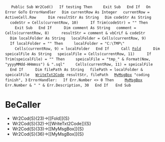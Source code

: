 &nbsp;&nbsp;&nbsp;&nbsp;
`Public Sub Wr2Cod()`
&nbsp;&nbsp;&nbsp;&nbsp;`If testing Then`
&nbsp;&nbsp;&nbsp;&nbsp;&nbsp;&nbsp;&nbsp;&nbsp;`Exit Sub`
&nbsp;&nbsp;&nbsp;&nbsp;`End If`
&nbsp;&nbsp;&nbsp;&nbsp;`On Error GoTo ErrorHandler`
&nbsp;&nbsp;&nbsp;&nbsp;`Dim currentRow As Integer`
&nbsp;&nbsp;&nbsp;&nbsp;`currentRow = ActiveCell.Row`
&nbsp;&nbsp;&nbsp;&nbsp;
&nbsp;&nbsp;&nbsp;&nbsp;`Dim resultStr As String`
&nbsp;&nbsp;&nbsp;&nbsp;`Dim codeStr As String`
&nbsp;&nbsp;&nbsp;&nbsp;`codeStr = Cells(currentRow, 10)`
&nbsp;&nbsp;&nbsp;&nbsp;
&nbsp;&nbsp;&nbsp;&nbsp;`If Trim(codeStr) = "" Then`
&nbsp;&nbsp;&nbsp;&nbsp;&nbsp;&nbsp;&nbsp;&nbsp;`Exit Sub`
&nbsp;&nbsp;&nbsp;&nbsp;`End If`
&nbsp;&nbsp;&nbsp;&nbsp;
&nbsp;&nbsp;&nbsp;&nbsp;`Dim comment As String`
&nbsp;&nbsp;&nbsp;&nbsp;`comment = Cells(currentRow, 8)`
&nbsp;&nbsp;&nbsp;&nbsp;
&nbsp;&nbsp;&nbsp;&nbsp;`resultStr = comment & vbCrLf & codeStr`
&nbsp;&nbsp;&nbsp;&nbsp;
&nbsp;&nbsp;&nbsp;&nbsp;`Dim localFolder As String`
&nbsp;&nbsp;&nbsp;&nbsp;`localFolder = Cells(currentRow, 9)`
&nbsp;&nbsp;&nbsp;&nbsp;
&nbsp;&nbsp;&nbsp;&nbsp;`If localFolder = "" Then`
&nbsp;&nbsp;&nbsp;&nbsp;&nbsp;&nbsp;&nbsp;&nbsp;`localFolder = "C:\TMP\"`
&nbsp;&nbsp;&nbsp;&nbsp;&nbsp;&nbsp;&nbsp;&nbsp;`Cells(currentRow, 9) = localFolder`
&nbsp;&nbsp;&nbsp;&nbsp;`End If`
&nbsp;&nbsp;&nbsp;&nbsp;
&nbsp;&nbsp;&nbsp;&nbsp;`Call `[`Fold`](Fold)
&nbsp;&nbsp;&nbsp;&nbsp;
&nbsp;&nbsp;&nbsp;&nbsp;`Dim speicalFile As String`
&nbsp;&nbsp;&nbsp;&nbsp;`speicalFile = Cells(currentRow, 11)`
&nbsp;&nbsp;&nbsp;&nbsp;
&nbsp;&nbsp;&nbsp;&nbsp;`If Trim(speicalFile) = "" Then`
&nbsp;&nbsp;&nbsp;&nbsp;&nbsp;&nbsp;&nbsp;&nbsp;`speicalFile = "tmp_" & Format(Now, "yyyyMMdd-HHmmss") & ".sql"`
&nbsp;&nbsp;&nbsp;&nbsp;&nbsp;&nbsp;&nbsp;&nbsp;`Cells(currentRow, 11) = speicalFile`
&nbsp;&nbsp;&nbsp;&nbsp;`End If`
&nbsp;&nbsp;&nbsp;&nbsp;
&nbsp;&nbsp;&nbsp;&nbsp;`Dim filePath As String`
&nbsp;&nbsp;&nbsp;&nbsp;`filePath = localFolder & speicalFile`
&nbsp;&nbsp;&nbsp;&nbsp;[`WriteTxt2Code`](WriteTxt2Code)` resultStr, filePath`
&nbsp;&nbsp;&nbsp;&nbsp;[`MyMsgBox`](MyMsgBox)` "coding finish", 3`
`ErrorHandler:`
&nbsp;&nbsp;&nbsp;&nbsp;`If Err.Number <> 0 Then`
&nbsp;&nbsp;&nbsp;&nbsp;&nbsp;&nbsp;&nbsp;&nbsp;[`MyMsgBox`](MyMsgBox)` Err.Number & " " & Err.Description, 30`
&nbsp;&nbsp;&nbsp;&nbsp;`End If`
&nbsp;&nbsp;&nbsp;&nbsp;
`End Sub`


# BeCaller
- Wr2Cod{S}(23)->[[Fold]]{S}
- Wr2Cod{S}(32)->[[WriteTxt2Code]]{S}
- Wr2Cod{S}(33)->[[MyMsgBox]]{S}
- Wr2Cod{S}(36)->[[MyMsgBox]]{S}

